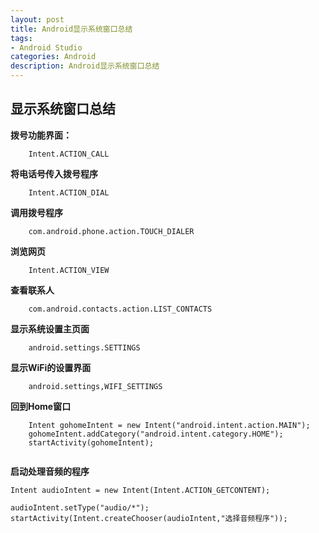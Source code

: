 ```yaml
---
layout: post
title: Android显示系统窗口总结
tags:
- Android Studio
categories: Android
description: Android显示系统窗口总结
---
```


## 显示系统窗口总结

**拨号功能界面：**
	
		Intent.ACTION_CALL
		
**将电话号传入拨号程序**

		Intent.ACTION_DIAL
	
**调用拨号程序**

		com.android.phone.action.TOUCH_DIALER
		
**浏览网页**
		
		Intent.ACTION_VIEW
		
**查看联系人**
	
		com.android.contacts.action.LIST_CONTACTS
		
**显示系统设置主页面**

		android.settings.SETTINGS
		
**显示WiFi的设置界面**
	
		android.settings,WIFI_SETTINGS
		
**回到Home窗口**

```
	Intent gohomeIntent = new Intent("android.intent.action.MAIN");
	gohomeIntent.addCategory("android.intent.category.HOME");
	startActivity(gohomeIntent);
	
```
		
**启动处理音频的程序**

```
Intent audioIntent = new Intent(Intent.ACTION_GETCONTENT);

audioIntent.setType("audio/*");
startActivity(Intent.createChooser(audioIntent,"选择音频程序"));

```
